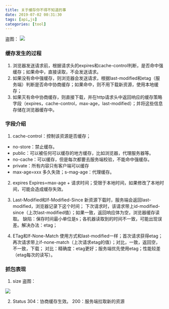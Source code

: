 ```yaml
---
title: 关于缓存你不得不知道的事
date: 2019-07-02 00:31:30
tags: [api,js]
categories: [tool]
---
```


盗图：
<img src="https://pic3.zhimg.com/80/v2-28160195deb51a7ff988ce0e6fe47996_720w.jpg" />

### 缓存发生的过程
1. 浏览器发送请求前，根据请求头的expires和cache-control判断，是否命中强缓存；如果命中，直接读取，不会发送请求。
2. 如果没有命中强缓存，则浏览器会发送请求，根据last-modified和etag（服务端）判断是否命中协商缓存；如果命中，则不用下载新资源，使用本地缓存；
3. 如果灭有命中协商缓存，则直接下载，并在http请求头中返回响应的缓存策略字段（expires，cache-control，max-age，last-modified）；并将这些信息存储在浏览器缓存中。

### 字段介绍
1. cache-control：控制该资源是否缓存；
  * no-store：禁止缓存。
  * public：可以被任何可以缓存的地方缓存，比如浏览器，代理服务器等。
  * no-cache：可以缓存，但是每次都要去服务端校验，不能命中强缓存。
  * private：所有内容只有客户端可以缓存
  * max-age=xxx  多久失效；s-mag-age：代理缓存。

2. expires
Expires=max-age + 请求时间；受限于本地时间，如果修改了本地时间，可能会造成缓存失效。

3. Last-Modified和If-Modified-Since
新资源下载时，服务端会返回last-modified，浏览器记录下这个时间；
下次请求时，该请求带上id-modified-since（上次last-modified值）；如果一致，返回响应体为空，浏览器缓存读取。
缺陷：保存时间最小单位是s；各机器读取到的时间不一致，可能出现误差。解决办法：etag；

4. ETag和If-None-Match
使用方式和last-modified一样；首次请求获得etag；再次请求带上if-none-match（上次请求etag的值）；对比，一致，返回空，不一致，下载；
对比：精确度：etag更好；服务端优先使用etag；性能较差（etag每次的读写）。

### 抓包表现
1. size
盗图：
<img src="https://pic1.zhimg.com/80/v2-fa21b4ae1b1c2ff3f696256684880864_720w.jpg" />

2. Status
304：协商缓存生效。
200：服务端拉取新的资源